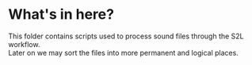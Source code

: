 # What's in here?
This folder contains scripts used to process sound files through the S2L workflow.  
Later on we may sort the files into more permanent and logical places.
